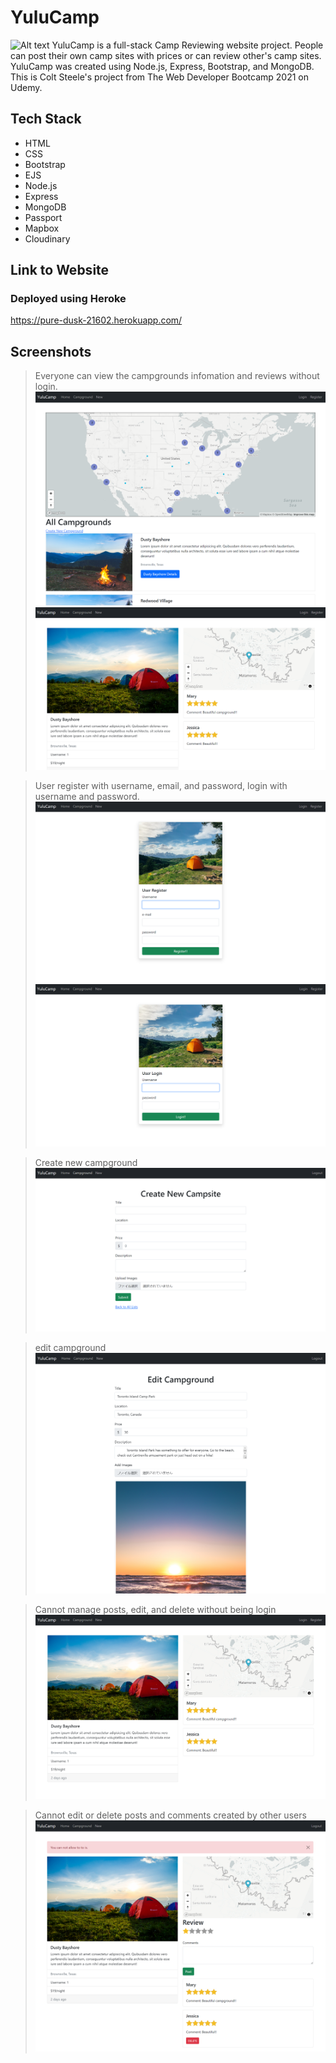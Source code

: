 # YuluCamp
![Alt text](public/image/home.png)
YuluCamp is a full-stack Camp Reviewing website project. People can post their own camp sites with prices or can review other's camp sites. YuluCamp was created using Node.js, Express, Bootstrap, and MongoDB.
This is Colt Steele's project from The Web Developer Bootcamp 2021 on Udemy.
## Tech Stack
- HTML
- CSS
- Bootstrap
- EJS
- Node.js
- Express
- MongoDB
- Passport
- Mapbox
- Cloudinary

## Link to Website
### Deployed using Heroke
https://pure-dusk-21602.herokuapp.com/

## Screenshots
> Everyone can view the campgrounds infomation and reviews without login.
![Alt text](public/image/campgrounds.png)
![Alt text](public/image/camp_show.png)

>User register with username, email, and password, login with username and password.
![Alt text](public/image/register.png)
![Alt text](public/image/login.png)

>Create new campground
![Alt text](public/image/create_new_campground.png)

>edit campground
![Alt text](public/image/edit_campground.png)

>Cannot manage posts, edit, and delete without being login
![Alt text](public/image/without_login.png)

>Cannot edit or delete posts and comments created by other users
![Alt text](public/image/without_auth.png)
